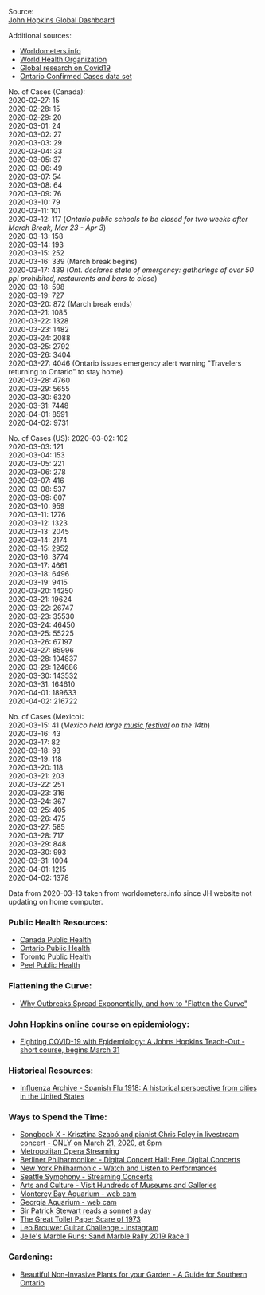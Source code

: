 Source:  
[John Hopkins Global Dashboard](https://gisanddata.maps.arcgis.com/apps/opsdashboard/index.html#/bda7594740fd40299423467b48e9ecf6)

Additional sources:
- [Worldometers.info](https://www.worldometers.info/coronavirus/  )
- [World Health Organization](www.who.int)
- [Global research on Covid19](https://www.who.int/emergencies/diseases/novel-coronavirus-2019/global-research-on-novel-coronavirus-2019-ncov)
- [Ontario Confirmed Cases data set](https://data.ontario.ca/dataset/confirmed-positive-cases-of-covid-19-in-ontario)

No. of Cases (Canada):  
2020-02-27: 15  
2020-02-28: 15  
2020-02-29: 20  
2020-03-01: 24  
2020-03-02: 27  
2020-03-03: 29  
2020-03-04: 33  
2020-03-05: 37  
2020-03-06: 49    
2020-03-07: 54  
2020-03-08: 64    
2020-03-09: 76    
2020-03-10: 79    
2020-03-11: 101  
2020-03-12: 117  (*Ontario public schools to be closed for two weeks after March Break, Mar 23 - Apr 3*)  
2020-03-13: 158   
2020-03-14: 193  
2020-03-15: 252  
2020-03-16: 339  (March break begins)  
2020-03-17: 439  (*Ont. declares state of emergency: gatherings of over 50 ppl prohibited, restaurants and bars to close*)  
2020-03-18: 598  
2020-03-19: 727  
2020-03-20: 872  (March break ends)  
2020-03-21: 1085  
2020-03-22: 1328  
2020-03-23: 1482  
2020-03-24: 2088  
2020-03-25: 2792  
2020-03-26: 3404  
2020-03-27: 4046  (Ontario issues emergency alert warning "Travelers returning to Ontario" to stay home)  
2020-03-28: 4760  
2020-03-29: 5655  
2020-03-30: 6320  
2020-03-31: 7448  
2020-04-01: 8591  
2020-04-02: 9731  


No. of Cases (US):
2020-03-02: 102  
2020-03-03: 121  
2020-03-04: 153    
2020-03-05: 221  
2020-03-06: 278  
2020-03-07: 416  
2020-03-08: 537  
2020-03-09: 607   
2020-03-10: 959  
2020-03-11: 1276   
2020-03-12: 1323  
2020-03-13: 2045  
2020-03-14: 2174  
2020-03-15: 2952  
2020-03-16: 3774  
2020-03-17: 4661  
2020-03-18: 6496  
2020-03-19: 9415  
2020-03-20: 14250  
2020-03-21: 19624  
2020-03-22: 26747  
2020-03-23: 35530  
2020-03-24: 46450  
2020-03-25: 55225  
2020-03-26: 67197  
2020-03-27: 85996  
2020-03-28: 104837  
2020-03-29: 124686  
2020-03-30: 143532  
2020-03-31: 164610  
2020-04-01: 189633  
2020-04-02: 216722  


No. of Cases (Mexico):  
2020-03-15: 41 (*Mexico held large [music festival](https://apnews.com/96c71c1f4bd4c202d1d06e00b9f36d51) on the 14th*)  
2020-03-16: 43  
2020-03-17: 82  
2020-03-18: 93  
2020-03-19: 118  
2020-03-20: 118  
2020-03-21: 203  
2020-03-22: 251  
2020-03-23: 316  
2020-03-24: 367  
2020-03-25: 405  
2020-03-26: 475  
2020-03-27: 585  
2020-03-28: 717  
2020-03-29: 848  
2020-03-30: 993  
2020-03-31: 1094  
2020-04-01: 1215  
2020-04-02: 1378  

Data from 2020-03-13 taken from worldometers.info since JH website not updating on home computer.

### Public Health Resources:
- [Canada Public Health](https://www.canada.ca/en/public-health/services/diseases/2019-novel-coronavirus-infection.html)
- [Ontario Public Health](https://www.ontario.ca/page/2019-novel-coronavirus)
- [Toronto Public Health](https://www.toronto.ca/home/covid-19/)
- [Peel Public Health](https://www.peelregion.ca/coronavirus/)

### Flattening the Curve:
- [Why Outbreaks Spread Exponentially, and how to "Flatten the Curve"](https://www.washingtonpost.com/graphics/2020/world/corona-simulator/)

### John Hopkins online course on epidemiology:
- [Fighting COVID-19 with Epidemiology: A Johns Hopkins Teach-Out - short course, begins March 31](https://www.coursera.org/learn/covid19-epidemiology)

### Historical Resources:  
- [Influenza Archive - Spanish Flu 1918: A historical perspective from cities in the United States](https://www.influenzaarchive.org/)

### Ways to Spend the Time:
- [Songbook X - Krisztina Szabó and pianist Chris Foley in livestream concert - ONLY on March 21, 2020, at 8pm](https://tapestryopera.com/performances/songbook-x/)
- [Metropolitan Opera Streaming](https://www.metopera.org/)
- [Berliner Philharmoniker - Digital Concert Hall: Free Digital Concerts](https://www.digitalconcerthall.com)
- [New York Philharmonic - Watch and Listen to Performances](https://nyphil.org/watch-listen)
- [Seattle Symphony - Streaming Concerts](https://seattlesymphony.org/live)
- [Arts and Culture - Visit Hundreds of Museums and Galleries](https://artsandculture.google.com/partner?hl=en)
- [Monterey Bay Aquarium - web cam](https://www.montereybayaquarium.org/animals/live-cams)
- [Georgia Aquarium - web cam](https://www.georgiaaquarium.org/webcam/ocean-voyager/)
- [Sir Patrick Stewart reads a sonnet a day](https://www.instagram.com/tv/B-F2tGth-ki/?igshid=tmnb1b3bogev)
- [The Great Toilet Paper Scare of 1973](https://priceonomics.com/the-great-toilet-paper-scare-of-1973/)
- [Leo Brouwer Guitar Challenge - instagram](https://www.instagram.com/p/B-Ia1gmq78d)
- [Jelle's Marble Runs: Sand Marble Rally 2019 Race 1](https://www.youtube.com/watch?v=50L9kNODluI)

### Gardening:
- [Beautiful Non-Invasive Plants for your Garden - A Guide for Southern Ontario](https://www.ontarioinvasiveplants.ca/wp-content/uploads/2020/02/GMI-South-_-PDF-_-Edition-3-2020-NEW.pdf)
